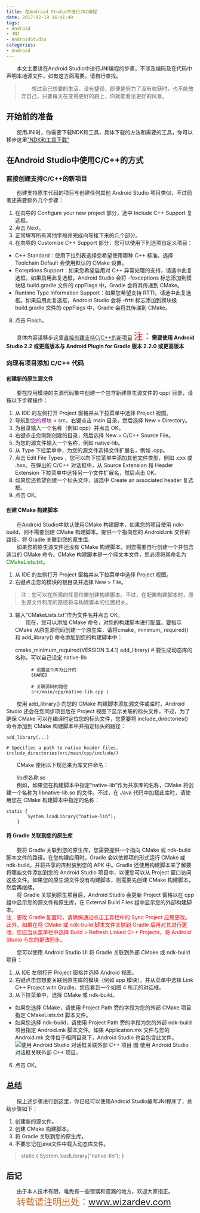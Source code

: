 ```yaml
---
title: 在Android Studio中进行JNI编程
date: 2017-02-19 16:41:49
tags: 
- Android 
- JNI 
- AndroidStudio
categories: 
- Android
---
```

&emsp;&emsp;本文主要讲在Android Studio中进行JNI编程的步骤，不涉及编码及在代码中声明本地源文件，如有这方面需要，请自行查找。
<!-- more -->
> &emsp;&emsp;想过自己想要的生活，没有捷径，即便是努力了没有收获时，也不能放弃自己，只要每天在变得更好的路上，你就能看见更好的风景。

## 开始前的准备 ##
&emsp;&emsp;使用JNI时，你需要下载NDK和工具，具体下载的方法和需要的工具，你可以移步这里["NDK和工具下载"](https://developer.android.google.cn/ndk/guides/index.html)
## 在Android Studio中使用C/C++的方式 ##
### 直接创建支持C/C++的新项目 ###
&emsp;&emsp;创建支持原生代码的项目与创建任何其他 Android Studio 项目类似，不过前者还需要额外几个步骤：

1. 在向导的 Configure your new project 部分，选中 Include C++ Support 复选框。
2. 点击 Next。
3. 正常填写所有其他字段并完成向导接下来的几个部分。
4. 在向导的 Customize C++ Support 部分，您可以使用下列选项自定义项目：

- C++ Standard：使用下拉列表选择您希望使用哪种 C++ 标准。选择 Toolchain Default 会使用默认的 CMake 设置。
- Exceptions Support：如果您希望启用对 C++ 异常处理的支持，请选中此复选框。如果启用此复选框，Android Studio 会将 -fexceptions 标志添加到模块级 build.gradle 文件的 cppFlags 中，Gradle 会将其传递到 CMake。
- Runtime Type Information Support：如果您希望支持 RTTI，请选中此复选框。如果启用此复选框，Android Studio 会将 -frtti 标志添加到模块级 build.gradle 文件的 cppFlags 中，Gradle 会将其传递到 CMake。
8. 点击 Finish。

&emsp;&emsp;具体内容请移步这里[直接创建支持C/C++的新项目](https://developer.android.google.cn/studio/projects/add-native-code.html#new-project)
<font color = "red" size = 5>注：</font>**需要使用 Android Studio 2.2 或更高版本与 Android Plugin for Gradle 版本 2.2.0 或更高版本**
### 向现有项目添加 C/C++ 代码
#### 创建新的原生源文件
&emsp;&emsp;要在应用模块的主源代码集中创建一个包含新建原生源文件的 cpp/ 目录，请按以下步骤操作：
1. 从 IDE 的左侧打开 Project 窗格并从下拉菜单中选择 Project 视图。
2. 导航到<font color = "purple">您的模块</font> > src，右键点击 main 目录，然后选择 New > Directory。
3. 为目录输入一个名称（例如 cpp）并点击 OK。
4. 右键点击您刚刚创建的目录，然后选择 New > C/C++ Source File。
5. 为您的源文件输入一个名称，例如 native-lib。
6. 从 Type 下拉菜单中，为您的源文件选择文件扩展名，例如 .cpp。
7. 点击 Edit File Types ，您可以向下拉菜单中添加其他文件类型，例如 .cxx 或 .hxx。在弹出的 C/C++ 对话框中，从 Source Extension 和 Header Extension 下拉菜单中选择另一个文件扩展名，然后点击 OK。
8. 如果您还希望创建一个标头文件，请选中 Create an associated header 复选框。
9. 点击 OK。


#### 创建 CMake 构建脚本 ####
&emsp;&emsp;在Android Studio中默认使用CMake 构建脚本，如果您的项目使用 ndk-build，则不需要创建 CMake 构建脚本。提供一个指向您的 Android.mk 文件的路径，将 Gradle 关联到您的原生库.<br>
&emsp;&emsp;如果您的原生源文件还没有 CMake 构建脚本，则您需要自行创建一个并包含适当的 CMake 命令。CMake 构建脚本是一个纯文本文件，您必须将其命名为 <font color = "green">CMakeLists.txt</font>。

1. 从 IDE 的左侧打开 Project 窗格并从下拉菜单中选择 Project 视图。
2. 右键点击您的模块的根目录并选择 New > File。
> 注：您可以在所需的任意位置创建构建脚本。不过，在配置构建脚本时，原生源文件和库的路径将与构建脚本的位置相关。

3. 输入“CMakeLists.txt”作为文件名并点击 OK。<br>
&emsp;&emsp;现在，您可以添加 CMake 命令，对您的构建脚本进行配置。要指示 CMake 从原生源代码创建一个原生库，请将cmake_ minimum_ required() 和 add_library() 命令添加到您的构建脚本中：

	cmake_minimum_required(VERSION 3.4.1)
	add_library( 
			 # 要生成动态库的名称，可以自己设定
             native-lib 

             # 设置这个库为公开的
             SHARED

             # 关联源码的路径
             src/main/cpp/native-lib.cpp )
&emsp;&emsp;使用 add_library() 向您的 CMake 构建脚本添加源文件或库时，Android Studio 还会在您同步项目后在 Project 视图下显示关联的标头文件。不过，为了确保 CMake 可以在编译时定位您的标头文件，您需要将 include_directories() 命令添加到 CMake 构建脚本中并指定标头的路径：


	add_library(...)

	# Specifies a path to native header files.
	include_directories(src/main/cpp/include/)
&emsp;&emsp;CMake 使用以下规范来为库文件命名：

&emsp;&emsp;lib*库名称*.so<br>
&emsp;&emsp;例如，如果您在构建脚本中指定“native-lib”作为共享库的名称，CMake 将创建一个名称为 libnative-lib.so 的文件。不过，在 Java 代码中加载此库时，请使用您在 CMake 构建脚本中指定的名称：
```
static {
    	System.loadLibrary(“native-lib”);
	}
```
#### 将 Gradle 关联到您的原生库
&emsp;&emsp;要将 Gradle 关联到您的原生库，您需要提供一个指向 CMake 或 ndk-build 脚本文件的路径。在您构建应用时，Gradle 会以依赖项的形式运行 CMake 或 ndk-build，并将共享的库封装到您的 APK 中。Gradle 还使用构建脚本来了解要将哪些文件添加到您的 Android Studio 项目中，以便您可以从 Project 窗口访问这些文件。如果您的原生源文件没有构建脚本，则需要先创建 CMake 构建脚本，然后再继续。<br>
&emsp;&emsp;将 Gradle 关联到原生项目后，Android Studio 会更新 Project 窗格以在 cpp 组中显示您的源文件和原生库，在 External Build Files 组中显示您的外部构建脚本。<br>
 <font color=red>注：更改 Gradle 配置时，请确保通过点击工具栏中的 Sync Project  应用更改。此外，如果在将 CMake 或 ndk-build 脚本文件关联到 Gradle 后再对其进行更改，您应当从菜单栏中选择 Build > Refresh Linked C++ Projects，将 Android Studio 与您的更改同步。</font>
 
&emsp;&emsp;您可以使用 Android Studio UI 将 Gradle 关联到外部 CMake 或 ndk-build 项目：
1. 从 IDE 左侧打开 Project 窗格并选择 Android 视图。
2. 右键点击您想要关联到原生库的模块（例如 app 模块），并从菜单中选择 Link C++ Project with Gradle。您应看到一个如图 4 所示的对话框。
3. 从下拉菜单中，选择 CMake 或 ndk-build。
- 如果您选择 CMake，请使用 Project Path 旁的字段为您的外部 CMake 项目指定 CMakeLists.txt 脚本文件。
- 如果您选择 ndk-build，请使用 Project Path 旁的字段为您的外部 ndk-build 项目指定 Android.mk 脚本文件。如果 Application.mk 文件与您的 Android.mk 文件位于相同目录下，Android Studio 也会包含此文件。
![使用 Android Studio 对话框关联外部 C++ 项目](http://i.imgur.com/jy8eg65.png)
图 使用 Android Studio 对话框关联外部 C++ 项目。
6. 点击 OK。

## 总结 ##
&emsp;&emsp;按上述步骤进行到这里，你已经可以使用Android Studio编写JNI程序了，总结步骤如下：

1. 创建新的源文件。
2. 创建 CMake 构建脚本。
3. 将 Gradle 关联到您的原生库。
4. 不要忘记在java文件中载入动态库文件。
 
> static {
    	System.loadLibrary(“native-lib”);
	}

## 后记 ##
&emsp;&emsp;由于本人技术有限，难免有一些错误和遗漏的地方，欢迎大家指正。<br>
&emsp;&emsp;<font color=#d2691e size = 5>转载请注明出处：www.wizardev.com </font>

